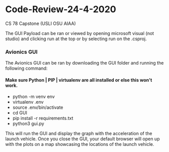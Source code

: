 # Code-Review-24-4-2020
CS 78 Capstone (USLI OSU AIAA)



The GUI Payload can be ran or viewed by opening microsoft visual (not studio) and clicking run at the top or by selecting run on the .csproj.



### Avionics GUI
The Avionics GUI can be ran by downloading the GUI folder and running the following command:

#### Make sure Python | PIP | virtualenv are all installed or else this won't work. 

* python -m venv env
* virtualenv .env
* source .env/bin/activate
* cd GUI
* pip install -r requirements.txt
* python3 gui.py

This will run the GUI and display the graph with the acceleration of the launch vehicle. Once you close the GUI, your default browser will open up with the plots on a map showcasing the locations of the launch vehicle.

